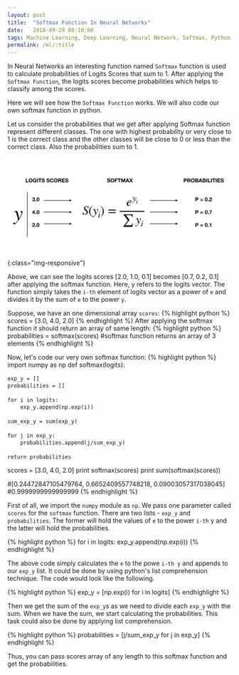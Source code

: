 ```yaml
---
layout: post
title:  "Softmax Function In Neural Networks"
date:   2018-09-20 00:10:00
tags: Machine Learning, Deep Learning, Neural Network, Softmax, Python, Numpy
permalink: /ml/:title
---
```


In Neural Networks an interesting function named `Softmax` function is used to calculate probabilities of Logits Scores that sum to 1. After applying the `Softmax Function`, the logits scores become probabilities which helps to classify among the scores.

Here we will see how the `Softmax Function` works. We will also code our own softmax function in python.

Let us consider the probabilities that we get after applying Softmax function represent different classes. The one with highest probability or very close to 1 is the correct class and the other classes will be close to 0 or less than the correct class. Also the probabilities sum to 1.

![Softmax Function](/assets/softmax.png){:class="img-responsive"}

Above, we can see the logits scores [2.0, 1.0, 0.1] becomes [0.7, 0.2, 0.1] after applying the softmax function. Here, y refers to the logits vector. The function simply takes the `i-th` element of logits vector as a power of `e` and divides it by the sum of `e` to the power `y`.

Suppose, we have an one dimensional array `scores`:
{% highlight python %}
scores = [3.0, 4.0, 2.0]
{% endhighlight %}
After applying the softmax function it should return an array of same length:
{% highlight python %}
probabilities = softmax(scores)
#softmax function returns an array of 3 elements
{% endhighlight %}

Now, let's code our very own softmax function:
{% highlight python %}
import numpy as np
def softmax(logits):

    exp_y = []
    probabilities = []

    for i in logits:
        exp_y.append(np.exp(i))

    sum_exp_y = sum(exp_y)

    for j in exp_y:
        probabilities.append(j/sum_exp_y)

    return probabilities

scores = [3.0, 4.0, 2.0]
print softmax(scores)
print sum(softmax(scores))

#[0.24472847105479764, 0.6652409557748218, 0.09003057317038045]
#0.9999999999999999
{% endhighlight %}



First of all, we import the `numpy` module as `np`. We pass one parameter called `scores` for the `softmax` function. There are two lists - `exp_y` and `probabilities`. The former will hold the values of `e` to the power `i-th` y and the latter will hold the probabilities.

{% highlight python %}
for i in logits:
    exp_y.append(np.exp(i))
{% endhighlight %}

The above code simply calculates the `e` to the powe `i-th y` and appends to our `exp_y` list. It could be done by using python's list comprehension technique. The code would look like the following.

{% highlight python %}
exp_y = [np.exp(i) for i in logits]
{% endhighlight %}

Then we get the sum of the `exp_y`s as we need to divide each `exp_y` with the sum. When we have the sum, we start calculating the probabilities. This task could also be done by applying list comprehension.

{% highlight python %}
probabilities = [j/sum_exp_y for j in exp_y]
{% endhighlight %}

Thus, you can pass scores array of any length to this softmax function and get the probabilities.
